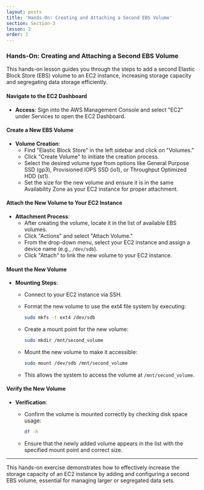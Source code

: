 ```yaml
---
layout: posts
title: 'Hands-On: Creating and Attaching a Second EBS Volume'
section: Section-3
lesson: 2
order: 1
---
```


### Hands-On: Creating and Attaching a Second EBS Volume

This hands-on lesson guides you through the steps to add a second Elastic Block Store (EBS) volume to an EC2 instance, increasing storage capacity and segregating data storage efficiently.

#### Navigate to the EC2 Dashboard

- **Access**: Sign into the AWS Management Console and select "EC2" under Services to open the EC2 Dashboard.

<!-- pagebreak -->

#### Create a New EBS Volume

- **Volume Creation**:
  - Find "Elastic Block Store" in the left sidebar and click on "Volumes."
  - Click "Create Volume" to initiate the creation process.
  - Select the desired volume type from options like General Purpose SSD (gp3), Provisioned IOPS SSD (io1), or Throughput Optimized HDD (st1).
  - Set the size for the new volume and ensure it is in the same Availability Zone as your EC2 instance for proper attachment.

<!-- pagebreak -->

#### Attach the New Volume to Your EC2 Instance

- **Attachment Process**:
  - After creating the volume, locate it in the list of available EBS volumes.
  - Click "Actions" and select "Attach Volume."
  - From the drop-down menu, select your EC2 instance and assign a device name (e.g., `/dev/sdb`).
  - Click "Attach" to link the new volume to your EC2 instance.

<!-- pagebreak -->

#### Mount the New Volume

- **Mounting Steps**:

  - Connect to your EC2 instance via SSH.
  - Format the new volume to use the ext4 file system by executing:

    ```bash
    sudo mkfs -t ext4 /dev/sdb
    ```

  - Create a mount point for the new volume:

    ```bash
    sudo mkdir /mnt/second_volume
    ```

  - Mount the new volume to make it accessible:

    ```bash
    sudo mount /dev/sdb /mnt/second_volume
    ```

  - This allows the system to access the volume at `/mnt/second_volume`.

<!-- pagebreak -->

#### Verify the New Volume

- **Verification**:

  - Confirm the volume is mounted correctly by checking disk space usage:

    ```bash
    df -h
    ```

  - Ensure that the newly added volume appears in the list with the specified mount point and correct size.

---

This hands-on exercise demonstrates how to effectively increase the storage capacity of an EC2 instance by adding and configuring a second EBS volume, essential for managing larger or segregated data sets.
